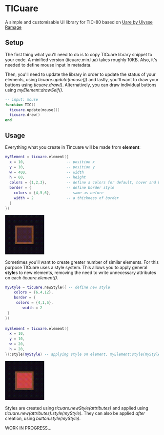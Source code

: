 # TICuare
A simple and customisable UI library for TIC-80 based on [Uare by Ulysse Ramage](https://github.com/Ulydev/Uare)

Setup
----------------

The first thing what you'll need to do is to copy TICuare library snippet to your code. A minified version (ticuare.min.lua) takes roughly 10KB. Also, it's needed to define mouse input in metadata.

Then, you'll need to update the library in order to update the status of your elements, using *ticuare.update(mouse())* and lastly, you'll want to draw your buttons using *ticuare.draw()*. Alternatively, you can draw individual buttons using *myElement:drawSelf()*.

```lua
-- input: mouse
function TIC()
  ticuare.update(mouse())
  ticuare.draw()
end
```


Usage
----------------

Everything what you create in Tincuare will be made from **element**:
```lua
myElement = ticuare.element({ 
  x = 10,                   -- position x
  y = 10,                   -- position y
  w = 400,                  -- width
  h = 60,                   -- height  
  colors = {1,2,3},         -- define a colors for default, hover and hold state (in this order)
  border = {                -- define border style
    colors = {4,5,6},       -- same as before
    width = 2               -- a thickness of border
  }
})
``` 
![Example 1](/images/example1.gif)

Sometimes you'll want to create greater number of similar elements. For this purpose TICuare uses a style system. This allows you to apply general **style**s to new elements, removing the need to write unnecessary attributes on each *ticuare.element()*.

```lua
myStyle = ticuare.newStyle({ -- define new style
	colors = {6,4,12},
	border = {
	 colors = {4,1,6},
		width = 2
 }
})

myElement = ticuare.element({ 
  x = 10,
  y = 10,
  w = 20,
  h = 20,      
}):style(myStyle) -- applying style on element, myElement:style(myStyle) works too
```
![Example 2](/images/example2.gif)

Styles are created using *ticuare.newStyle(attributes)* and applied using *ticuare.new(attributes):style(myStyle)*.
They can also be applied *after* creation, using *button:style(myStyle)*.

WORK IN PROGRESS...

